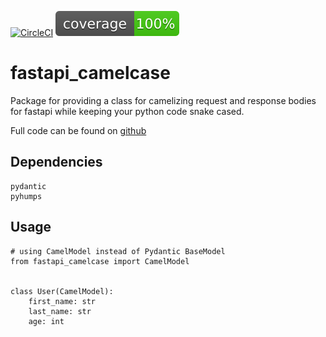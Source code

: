 [![CircleCI](https://circleci.com/gh/ahmednafies/fastapi_camelcase.svg?style=shield)](https://circleci.com/gh/ahmednafies/fastapi_camelcase) ![](./coverage.svg)
# fastapi_camelcase
Package for providing a class for camelizing request and response bodies for fastapi
while keeping your python code snake cased.

Full code can be found on [github](https://github.com/ahmednafies/fastapi_camelcase)

## Dependencies 
    pydantic
    pyhumps

## Usage
    # using CamelModel instead of Pydantic BaseModel
    from fastapi_camelcase import CamelModel


    class User(CamelModel):
        first_name: str
        last_name: str
        age: int

